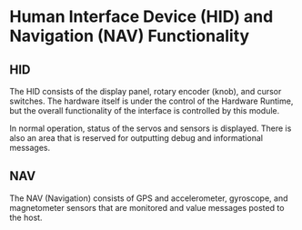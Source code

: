 # Human Interface Device (HID) and Navigation (NAV) Functionality

## HID

The HID consists of the display panel, rotary encoder (knob), and
cursor switches. The hardware itself is under the control of the
Hardware Runtime, but the overall functionality of the interface
is controlled by this module.

In normal operation, status of the servos and sensors is displayed. There
is also an area that is reserved for outputting debug and informational
messages.

## NAV

The NAV (Navigation) consists of GPS and accelerometer, gyroscope, and
magnetometer sensors that are monitored and value messages posted to the
host.
